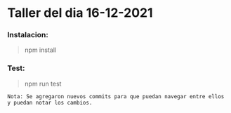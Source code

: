  # Taller del dia 16-12-2021
  ### Instalacion:
  > npm install

  ### Test:
  > npm run test

    Nota: Se agregaron nuevos commits para que puedan navegar entre ellos y puedan notar los cambios.

  